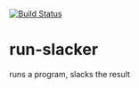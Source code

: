 [![Build Status](https://travis-ci.org/Ragnaroek/run-slacker.svg?branch=master)](https://travis-ci.org/Ragnaroek/run-slacker)

# run-slacker
runs a program, slacks the result
